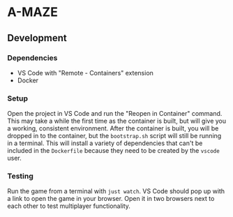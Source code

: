 # A-MAZE

## Development
### Dependencies
- VS Code with "Remote - Containers" extension
- Docker
### Setup
Open the project in VS Code and run the "Reopen in Container" command. This may take a while the first time as the container is built, but will give you a working, consistent environment. After the container is built, you will be dropped in to the container, but the `bootstrap.sh` script will still be running in a terminal. This will install a variety of dependencies that can't be included in the `Dockerfile` because they need to be created by the `vscode` user.

### Testing
Run the game from a terminal with `just watch`. VS Code should pop up with a link to open the game in your browser. Open it in two browsers next to each other to test multiplayer functionality.
